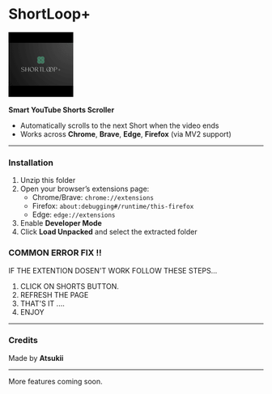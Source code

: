 # ShortLoop+ 

![Logo](icon128.png)

**Smart YouTube Shorts Scroller**

-  Automatically scrolls to the next Short when the video ends
-  Works across **Chrome**, **Brave**, **Edge**, **Firefox** (via MV2 support)

---

### Installation

1. Unzip this folder
2. Open your browser’s extensions page:
   - Chrome/Brave: `chrome://extensions`
   - Firefox: `about:debugging#/runtime/this-firefox`
   - Edge: `edge://extensions`
3. Enable **Developer Mode**
4. Click **Load Unpacked** and select the extracted folder

### COMMON ERROR FIX !!
IF THE EXTENTION DOSEN'T WORK FOLLOW THESE STEPS...
1. CLICK ON SHORTS BUTTON.
2. REFRESH THE PAGE 
3. THAT'S IT ....
4. ENJOY



---

### Credits
Made by **Atsukii**

---

More features coming soon.
